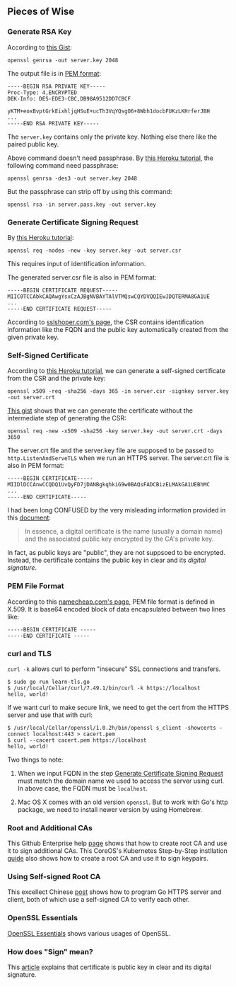 



## Pieces of Wise

### Generate RSA Key

According to [this Gist](https://gist.github.com/denji/12b3a568f092ab951456):

```
openssl genrsa -out server.key 2048
```

The output file is in [PEM format](#pem-file-format):

```
-----BEGIN RSA PRIVATE KEY-----
Proc-Type: 4,ENCRYPTED
DEK-Info: DES-EDE3-CBC,DB98A9512DD7CBCF

yKTM+eoxBvptGrkEixhljqHSuE+ucTh3VqYQsgO6+8Wbh1docbFUKzLKHrferJBH
...
-----END RSA PRIVATE KEY-----
```

The `server.key` contains only the private key. Nothing else there
like the paired public key.

Above command doesn't need passphrase.  By
[this Heroku tutorial](https://devcenter.heroku.com/articles/ssl-endpoint#acquire-ssl-certificate),
the following command need passphrase:

```
openssl genrsa -des3 -out server.key 2048
```

But the passphrase can strip off by using this command:

```
openssl rsa -in server.pass.key -out server.key
```

### Generate Certificate Signing Request

By [this Heroku tutorial](https://devcenter.heroku.com/articles/ssl-certificate-self):

```
openssl req -nodes -new -key server.key -out server.csr
```

This requires input of identification information.

The generated server.csr file is also in PEM format:

```
-----BEGIN CERTIFICATE REQUEST-----
MIIC0TCCAbkCAQAwgYsxCzAJBgNVBAYTAlVTMQswCQYDVQQIEwJDQTERMA8GA1UE
...
-----END CERTIFICATE REQUEST-----
```

According to
[sslshoper.com's page](https://www.sslshopper.com/what-is-a-csr-certificate-signing-request.html),
the CSR contains identification information like the FQDN and the
public key automatically created from the given private key.


### Self-Signed Certificate

According to
[this Heroku tutorial](https://devcenter.heroku.com/articles/ssl-certificate-self),
we can generate a self-signed certificate from the CSR and the private
key:

```
openssl x509 -req -sha256 -days 365 -in server.csr -signkey server.key -out server.crt
```

[This gist](https://gist.github.com/denji/12b3a568f092ab951456) shows
that we can generate the certificate without the intermediate step of
generating the CSR:

```
openssl req -new -x509 -sha256 -key server.key -out server.crt -days 3650
```

The server.crt file and the server.key file are supposed to be passed
to `http.ListenAndServeTLS` when we run an HTTPS server.  The
server.crt file is also in PEM format:

```
-----BEGIN CERTIFICATE-----
MIIDlDCCAnwCCQDQ1UvQyFD7jDANBgkqhkiG9w0BAQsFADCBizELMAkGA1UEBhMC
...
-----END CERTIFICATE-----
```

I had been long CONFUSED by the very misleading information provided in this 
[document](http://www.techradar.com/us/news/software/how-ssl-and-tls-works-1047412):

> In essence, a digital certificate is the name (usually a domain
> name) and the associated public key encrypted by the CA's private
> key.

In fact, as public keys are "public", they are not suppsoed to be
encrypted.  Instead, the certificate contains the public key in clear
and its *digital signature*.


### PEM File Format

According to this
[namecheap.com's page](https://www.namecheap.com/support/knowledgebase/article.aspx/9474/69/how-do-i-create-a-pem-file-from-the-certificates-i-received-from-you),
PEM file format is defined in X.509.  It is base64 encoded block of
data encapsulated between two lines like:

```
-----BEGIN CERTIFICATE ----- 
-----END CERTIFICATE -----
```

### curl and TLS

`curl -k` allows curl to perform "insecure" SSL connections and transfers.

```
$ sudo go run learn-tls.go
$ /usr/local/Cellar/curl/7.49.1/bin/curl -k https://localhost
hello, world!
```

If we want curl to make secure link, we need to get the cert from the
HTTPS server and use that with curl:

```
$ /usr/local/Cellar/openssl/1.0.2h/bin/openssl s_client -showcerts -connect localhost:443 > cacert.pem
$ curl --cacert cacert.pem https://localhost
hello, world!
```

Two things to note:

1. When we input FQDN in the step
   [Generate Certificate Signing Request](#generate-certificate-signing-request)
   must match the domain name we used to access the server using curl.
   In above case, the FQDN must be `localhost`.

1. Mac OS X comes with an old version `openssl`.  But to work with
   Go's http package, we need to install newer version by using
   Homebrew.


### Root and Additional CAs

This Github Enterprise help
[page](https://help.github.com/enterprise/11.10.340/admin/articles/using-self-signed-ssl-certificates/)
shows that how to create root CA and use it to sign additional CAs.
This CoreOS's Kubernetes Step-by-Step instllation
[guide](https://coreos.com/kubernetes/docs/latest/openssl.html) also
shows how to create a root CA and use it to sign keypairs.


### Using Self-signed Root CA

This excellect Chinese
[post](http://tonybai.com/2015/04/30/go-and-https/) shows how to
program Go HTTPS server and client, both of which use a self-signed CA
to verify each other.

### OpenSSL Essentials

[OpenSSL Essentials](https://www.digitalocean.com/community/tutorials/openssl-essentials-working-with-ssl-certificates-private-keys-and-csrs)
shows various usages of OpenSSL.


### How does "Sign" mean?

This
[article](http://commandlinefanatic.com/cgi-bin/showarticle.cgi?article=art012)
explains that certificate is public key in clear and its digital
signature.
